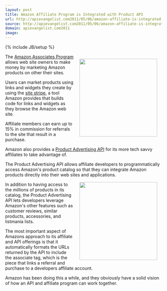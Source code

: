 ```yaml
---
layout: post
title: Amazon Affiliate Program is Integrated with Product API
url: http://apievangelist.com2011/05/06/amazon-affiliate-is-integrated-with-product-api/
source: http://apievangelist.com2011/05/06/amazon-affiliate-is-integrated-with-product-api/
domain: apievangelist.com2011
image: 
---
```

{% include JB/setup %}
<img style="padding: 15px;" src="http://kinlane-productions.s3.amazonaws.com/amazon/affiliate/amazon-affiliates.png" alt="" width="250" align="right" />The <a title="Amazon Associates Program" href="https://affiliate-program.amazon.com/">Amazon Associates Program</a> allows web site owners to make money by marketing Amazon products on other their sites.<p></p>
Users can market products using links and widgets they create by using the <a title="site stripe" href="https://affiliate-program.amazon.com/gp/associates/help/stripe.html?ie=UTF8&amp;pf_rd_t=501&amp;ref_=amb_link_354365602_1&amp;pf_rd_m=ATVPDKIKX0DER&amp;pf_rd_p=&amp;pf_rd_s=assoc-right-2&amp;pf_rd_r=&amp;pf_rd_i=assoc_join_landing_blurb">site stripe</a>, a tool Amazon provides that builds code for links and widgets as they browse the Amazon web site.<p></p>
Affiliate members can earn up to 15% in commission for referrals to the site that result in a purchase.<p></p>
Amazon also provides a <a title="Product Advertising API" href="https://affiliate-program.amazon.com/gp/advertising/api/detail/main.html?ie=UTF8&amp;pf_rd_t=501&amp;ref_=amb_link_84018271_9&amp;pf_rd_m=ATVPDKIKX0DER&amp;pf_rd_p=&amp;pf_rd_s=assoc-right-1&amp;pf_rd_r=&amp;pf_rd_i=assoc_join_menu">Product Advertising API</a> for its more tech savvy affiliates to take advantage of.<p></p>
The Product Advertising API allows affiliate developers to programmatically access Amazon's product catalog so that they can integrate Amazon products directly into their web sites and applications.<img style="padding: 15px;" src="http://kinlane-productions.s3.amazonaws.com/amazon/affiliate/amazon-affiliate-images.png" alt="" width="250" align="right" /><p></p>
In addition to having access to the millions of products in its catalog, the Product Advertising API lets developers leverage Amazon's other features such as customer reviews, similar products, accessories, and listmania lists.<p></p>
The most important aspect of Amazons approach to its affiliate and API offerings is that it automatically formats the URLs returned by the API to include the associate tag, which is the piece that links a referral and purchase to a developers affiliate account.<p></p>
Amazon has been doing this a while, and they obviously have a solid vision of how an API and affiliate program can work together.
